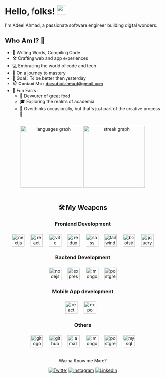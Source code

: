 # Hello, folks! <img src="https://raw.githubusercontent.com/MartinHeinz/MartinHeinz/master/wave.gif" width="30px" height="30px">

I'm Adeel Ahmad, a passionate software engineer building digital wonders.

## Who Am I? 🚀

- 📝 Writing Words, Compiling Code
- 🛠️ Crafting web and app experiences
- 💻 Embracing the world of code and tech
- 🚀 On a journey to mastery
- 🎯 Goal : To be better then yesterday
- 📫 Contact Me : [devadeelahmad@gmail.com](mailto:devadeelahmad@gmail.com)
- 💌 Fun Facts :
  - 🍔 Devourer of great food
  - 🎓 Exploring the realms of academia
  - 🧠 Overthinks occasionally, but that's just part of the creative process 🌟

<br>
<div align="center">
  <img src="https://github-readme-stats.vercel.app/api/top-langs?username=devadeelahmad&locale=en&hide_title=false&layout=compact&count_private=true&card_width=320&langs_count=10&theme=dracula&hide_border=false&order=2" height="200" alt="languages graph"  />
  <img src="https://streak-stats.demolab.com?user=devadeelahmad&locale=en&mode=daily&theme=dracula&hide_border=false&border_radius=5&count_private=true&order=3" height="200" alt="streak graph"  />
</div>
<br>

<h2 align="center">🛠 My Weapons</h2>

###

<h3 align="center">Frontend Development</h4>

###

<div align="center">
  <img src="https://skillicons.dev/icons?i=nextjs" height="40" alt="nextjs logo"  />
  <img width="12" />
  <img src="https://skillicons.dev/icons?i=react" height="40" alt="react logo"  />
  <img width="12" />
  <img src="https://cdn.simpleicons.org/vite/646CFF" height="40" alt="vite logo"  />
  <img width="12" />
  <img src="https://cdn.simpleicons.org/redux/764ABC" height="40" alt="redux logo"  />
  <img width="12" />
  <img src="https://cdn.simpleicons.org/sass/CC6699" height="40" alt="sass logo"  />
  <img width="12" />
  <img src="https://cdn.simpleicons.org/tailwindcss/06B6D4" height="40" alt="tailwindcss logo"  />
  <img width="12" />
  <img src="https://skillicons.dev/icons?i=bootstrap" height="40" alt="bootstrap logo"  />
  <img width="12" />
  <img src="https://skillicons.dev/icons?i=jquery" height="40" alt="jquery logo"  />
</div>

###

<h3 align="center">Backend Development</h4>

###

<div align="center">
  <img src="https://cdn.simpleicons.org/nodedotjs/339933" height="40" alt="nodejs logo"  />
  <img width="12" />
  <img src="https://skillicons.dev/icons?i=express" height="40" alt="express logo"  />
  <img width="12" />
  <img src="https://skillicons.dev/icons?i=mongo" height="40" alt="mongodb logo"  />
  <img width="12" />
  <img src="https://skillicons.dev/icons?i=postgresql" height="40" alt="postgresql logo"  />
</div>

###

<h3 align="center">Mobile App development</h4>

###

<div align="center">
  <img src="https://cdn.simpleicons.org/react/61DAFB" height="40" alt="react logo"  />
  <img width="12" />
  <img src="https://seeklogo.com/images/E/expo-logo-01BB2BCFC3-seeklogo.com.png" height="40" alt="expo logo"  />
  <img width="10" />
</div>

###

<h3 align="center">Others</h4>

###

<div align="center">
  <img src="https://skillicons.dev/icons?i=git" height="40" alt="git logo"  />
  <img width="12" />
  <img src="https://skillicons.dev/icons?i=github" height="40" alt="github logo"  />
  <img width="12" />
  <img src="https://skillicons.dev/icons?i=aws" height="40" alt="amazonwebservices logo"  />
  <img width="12" />
  <img src="https://skillicons.dev/icons?i=mongodb" height="40" alt="mongodb logo"  />
  <img width="12" />
  <img src="https://skillicons.dev/icons?i=postgres" height="40" alt="postgresql logo"  />
  <img width="12" />
  <img src="https://skillicons.dev/icons?i=mysql" height="40" alt="mysql logo"  />
</div>
<br>

<p align="center">Wanna Know me More?</p>

<p align="center">
 
<a href="https://twitter.com/iAdeelAhmadDev" target="_blank">
<img src="https://img.shields.io/badge/-Twitter-%231DA1F2" alt="Twitter" /></a>

<a href="https://www.instagram.com/hey_adeel" target="_blank">
<img src="https://img.shields.io/badge/-Instagram-%23eb13a5" alt="Instagram" /></a>

<a href="https://www.linkedin.com/in/adeel-ahmad-7847311b9/" target="_blank">
<img src="https://img.shields.io/badge/-LinkedIn-%233781da" alt="LinkedIn"/></a>

</p>
